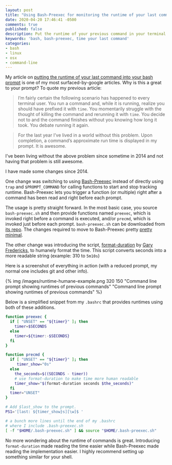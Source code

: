 ```yaml
---
layout: post
title: "Using Bash-Preexec for monitoring the runtime of your last command"
date: 2020-04-20 17:46:41 -0500
comments: true
published: false
description: Put the runtime of your previous command in your terminal prompt using Bash-Preexec
keywords: 'bash, bash-preexec, time your last command'
categories:
- bash
- linux
- osx
- command-line
---
```


My article on [putting the runtime of your last command into your bash prompt](/blog/2015/05/03/put-the-last-commands-run-time-in-your-bash-prompt/) is one of my most surfaced-by-google articles.
Why is this a great to your prompt? 
To quote my previous article:

> I’m fairly certain the following scenario has happened to every terminal user. You run a command and, while it is running, realize you should have prefixed it with `time`. You momentarily struggle with the thought of killing the command and rerunning it with `time`. You decide not to and the command finishes without you knowing how long it took. You debate running it again.

> For the last year I’ve lived in a world without this problem. Upon completion, a command’s approximate run time is displayed in my prompt. It is awesome.

I've been living without the above problem since sometime in 2014 and not having that problem is still awesome.

I have made some changes since 2014.

One change was switching to using [Bash-Preexec](https://github.com/rcaloras/bash-preexec) instead of directly using `trap` and `$PROMPT_COMMAND` for calling functions to start and stop tracking runtime.
Bash-Preexec lets you trigger a function (or multiple) right after a command has been read and right before each prompt.

The usage is pretty straight forward.
In the most basic case, you source `bash-preexec.sh` and then provide functions named `preexec`, which is invoked right before a command is executed, and/or `precmd`, which is invoked just before each prompt.
`bash-preexec.sh` can be downloaded from [its repo](https://github.com/rcaloras/bash-preexec/). 
The changes required to move to Bash-Preexec pretty [pretty minimal](https://github.com/jakemcc/dotfiles/commit/46fc3dc9d4d7d0d73152c77b7383645af42b3d5d).

The other change was introducing the script, [format-duration](https://github.com/jakemcc/dotfiles/blob/9c8c0315f35b55df6cef7e21261e3dcbbfac86e1/home/.bin/format-duration#L3-L4) by [Gary Fredericks](https://twitter.com/gfredericks_), to humanely format the time.
This script converts seconds into a more readable string (example: 310 to `5m10s`)

Here is a screenshot of everything in action (with a reduced prompt, my normal one includes git and other info).

{% img /images/runtime-humane-example.png 320 150 "Command line prompt showing runtimes of previous commands" "Command line prompt showing runtimes of previous commands" %}

Below is a simplified snippet from my `.bashrc` that provides runtimes using both of these additions.

```bash
function preexec {
  if [ "UNSET" == "${timer}" ]; then
    timer=$SECONDS
  else 
    timer=${timer:-$SECONDS}
  fi 
}

function precmd {
  if [ "UNSET" == "${timer}" ]; then
     timer_show="0s"
  else 
    the_seconds=$((SECONDS - timer))
    # use format-duration to make time more human readable
    timer_show="$(format-duration seconds $the_seconds)" 
  fi
  timer="UNSET"
}

# Add $last_show to the prompt.
PS1='[last: ${timer_show}s][\w]$ '

# a bunch more lines until the end of my .bashrc
# where I include .bash-preexec.sh
[ -f "$HOME/.bash-preexec.sh" ] && source "$HOME/.bash-preexec.sh"
```

No more wondering about the runtime of commands is great.
Introducing `format-duration` made reading the time easier while Bash-Preexec made reading the implementation easier.
I highly recommend setting up something similar for your shell.
